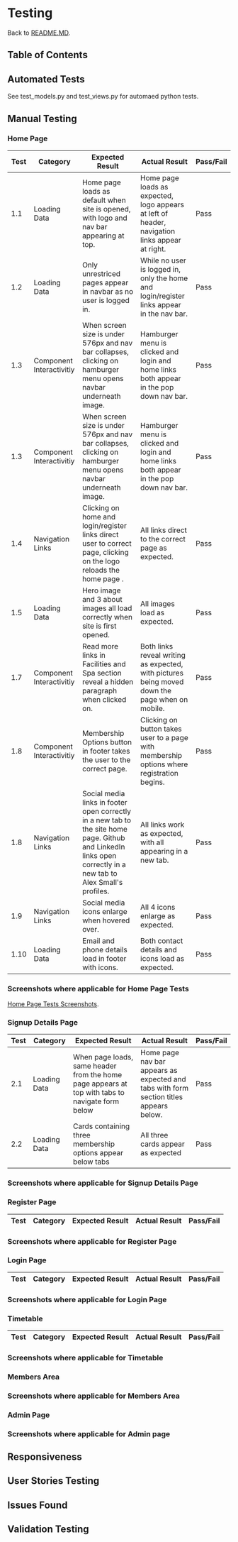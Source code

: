 # Testing
Back to [README.MD](https://github.com/AlexSmall96/Rural-Fitness/blob/main/README.md).
## Table of Contents

## Automated Tests
See test_models.py and test_views.py for automaed python tests.
## Manual Testing

 
### Home Page
 
| Test | Category         | Expected Result                     | Actual Result                                              | Pass/Fail |
|------|------------------|-------------------------------------|------------------------------------------------------------|-----------|
|1.1|Loading Data|Home page loads as default when site is opened, with logo and nav bar appearing at top.|Home page loads as expected, logo appears at left of header, navigation links appear at right.|Pass|
|1.2|Loading Data|Only unrestriced pages appear in navbar as no user is logged in. |While no user is logged in, only the home and login/register links appear in the nav bar.|Pass|
|1.3|Component Interactivitiy|When screen size is under 576px and nav bar collapses, clicking on hamburger menu opens navbar underneath image. |Hamburger menu is clicked and login and home links both appear in the pop down nav bar.|Pass|
|1.3|Component Interactivitiy|When screen size is under 576px and nav bar collapses, clicking on hamburger menu opens navbar underneath image. |Hamburger menu is clicked and login and home links both appear in the pop down nav bar.|Pass|
|1.4| Navigation Links|Clicking on  home and login/register links direct user to correct page, clicking on the logo reloads the home page .|All links direct to the correct page as expected.|Pass|
|1.5| Loading Data| Hero image and 3 about images all load correctly when site is first opened.|All images load as expected.|Pass||1.6| Component Interactivitiy|Login and Membership buttons direct user to the correct pages.|Both buttons direct to the expected pages.|Pass|
|1.7| Component Interactivitiy|Read more links in Facilities and Spa section reveal a hidden paragraph when clicked on.|Both links reveal writing as expected, with pictures being moved down the page when on mobile.|Pass|
|1.8| Component Interactivitiy|Membership Options button in footer takes the user to the correct page.|Clicking on button takes user to a page with membership options where registration begins.|Pass|
|1.8| Navigation Links|Social media links in footer open correctly in a new tab to the site home page. Github and LinkedIn links open correctly in a new tab to Alex Small's profiles.|All links work as expected, with all appearing in a new tab.|Pass|
|1.9| Navigation Links|Social media icons enlarge when hovered over.|All 4 icons enlarge as expected.|Pass|
|1.10| Loading Data|Email and phone details load in footer with icons.|Both contact details and icons load as expected.|Pass|

### Screenshots where applicable for Home Page Tests
[Home Page Tests Screenshots](https://github.com/AlexSmall96/Rural-Fitness/blob/main/documentation/testing/home-page/Home-page-screenshots.pdf).

### Signup Details Page

| Test | Category         | Expected Result                     | Actual Result                                              | Pass/Fail |
|------|------------------|-------------------------------------|------------------------------------------------------------|-----------|
|2.1   |Loading Data      |When page loads, same header from the home page appears at top with tabs to navigate form below | Home page nav bar appears as expected and tabs with form section titles appears below. |Pass|
|2.2   |Loading Data      |Cards containing three membership options appear below tabs | All three cards appear as expected |Pass|

### Screenshots where applicable for Signup Details Page


### Register Page

| Test | Category         | Expected Result                     | Actual Result                                              | Pass/Fail |
|------|------------------|-------------------------------------|------------------------------------------------------------|-----------|


### Screenshots where applicable for Register Page

### Login Page

| Test | Category         | Expected Result                     | Actual Result                                              | Pass/Fail |
|------|------------------|-------------------------------------|------------------------------------------------------------|-----------|

### Screenshots where applicable for Login Page


### Timetable

| Test | Category         | Expected Result                     | Actual Result                                              | Pass/Fail |
|------|------------------|-------------------------------------|------------------------------------------------------------|-----------|

### Screenshots where applicable for Timetable


### Members Area

### Screenshots where applicable for Members Area

### Admin Page 

### Screenshots where applicable for Admin page

## Responsiveness

## User Stories Testing

## Issues Found
 
## Validation Testing

